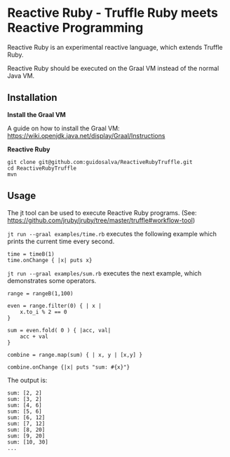 # Reactive Ruby - Truffle Ruby meets Reactive Programming

Reactive Ruby is an experimental reactive language, which extends Truffle Ruby.

Reactive Ruby should be executed on the Graal VM instead of the normal Java VM.


## Installation

**Install the Graal VM**

A guide on how to install the Graal VM:
https://wiki.openjdk.java.net/display/Graal/Instructions

**Reactive Ruby**
```
git clone git@github.com:guidosalva/ReactiveRubyTruffle.git
cd ReactiveRubyTruffle
mvn
```
## Usage

The jt tool can be used to execute Reactive Ruby programs.
(See: https://github.com/jruby/jruby/tree/master/truffle#workflow-tool)

```jt run --graal examples/time.rb``` executes the following example which prints the current time every second.

```
time = timeB(1) 
time.onChange { |x| puts x}
```

```jt run --graal examples/sum.rb``` executes the next example, which demonstrates some operators.

```
range = rangeB(1,100)

even = range.filter(0) { | x | 
	x.to_i % 2 == 0
}

sum = even.fold( 0 ) { |acc, val| 
	acc + val
}

combine = range.map(sum) { | x, y | [x,y] }

combine.onChange {|x| puts "sum: #{x}"}

```

The output is:

```
sum: [2, 2]
sum: [3, 2]
sum: [4, 6]
sum: [5, 6]
sum: [6, 12]
sum: [7, 12]
sum: [8, 20]
sum: [9, 20]
sum: [10, 30]
...
